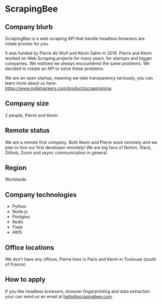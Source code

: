 # ScrapingBee

## Company blurb

ScrapingBee is a web scraping API that handle headless browsers are rotate proxies for you.

It was funded by Pierre de Wulf and Kevin Sahin in 2019. 
Pierre and Kevin worked on Web Scraping projects for many years, for startups and bigger companies. We realized we always encountered the same problems. We decided to create an API to solve these problems.

We are an open startup, meaning we take transparency seriously, you can learn more about us here: https://www.indiehackers.com/product/scrapingninja

## Company size

2 people, Pierre and Kevin

## Remote status

We are a remote first company. Both Kevin and Pierre work remotely and we plan to hire our first developer remotely! 
We are big fans of Notion, Slack, Github, Zoom and async communication in general. 

## Region

Worldwide

## Company technologies

- Python
- Node.js
- Postgres
- Redis
- Flask
- AWS

## Office locations

We don't have any offices, Pierre lives in Paris and Kevin in Toulouse (south of France)

## How to apply

If you like headless browsers, browser fingerprinting and data extraction your can send us an email at hello@scrapingbee.com. 


